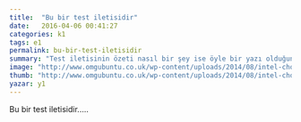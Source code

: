 ```yaml
---
title:  "Bu bir test iletisidir"
date:   2016-04-06 00:41:27
categories: k1
tags: e1
permalink: bu-bir-test-iletisidir
summary: "Test iletisinin özeti nasıl bir şey ise öyle bir yazı olduğunu farz et."
image: "http://www.omgubuntu.co.uk/wp-content/uploads/2014/08/intel-chop.jpg"
thumb: "http://www.omgubuntu.co.uk/wp-content/uploads/2014/08/intel-chop-350x200.jpg"
yazar: y1
---
```

Bu bir test iletisidir.....
